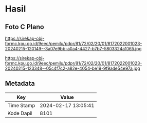 # Hasil

## Foto C Plano

https://sirekap-obj-formc.kpu.go.id/9eec/pemilu/pdpr/81/72/02/20/01/8172022001023-20240215-120149--3a07e9bb-a0a4-4427-b7b7-5803324a1065.jpg

https://sirekap-obj-formc.kpu.go.id/9eec/pemilu/pdpr/81/72/02/20/01/8172022001023-20240215-123348--05c4f7c2-a82e-4054-be19-9f9ade54e97a.jpg


## Metadata

| Key        | Value               |
| ---------- | ------------------- |
| Time Stamp | 2024-02-17 13:05:41 |
| Kode Dapil | 8101                |



